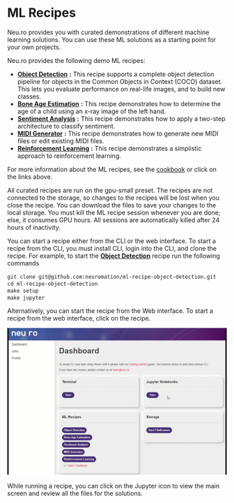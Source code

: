 # ML Recipes

Neu.ro provides you with curated demonstrations of different machine learning solutions. You can use these ML solutions as a starting point for your own projects.

Neu.ro provides the following demo ML recipes:

- [**Object Detection**](https://docs.neu.ro/cookbook/object-detection) **:** This recipe supports a complete object detection pipeline for objects in the Common Objects in Context (COCO) dataset. This lets you evaluate performance on real-life images, and to build new classes.
- [**Bone Age Estimation**](https://docs.neu.ro/cookbook/pediatric-bone-age-assessment) **:** This recipe demonstrates how to determine the age of a child using an x-ray image of the left hand.
- [**Sentiment Analysis**](https://docs.neu.ro/cookbook/hierarchical-attention-for-sentiment-classification) **:** This recipe demonstrates how to apply a two-step architecture to classify sentiment.
- [**MIDI Generator**](https://docs.neu.ro/cookbook/midi-generator) **:** This recipe demonstrates how to generate new MIDI files or edit existing MIDI files.
- [**Reinforcement Learning**](https://docs.neu.ro/cookbook/deep-q-learning-dqn) **:** This recipe demonstrates a simplistic approach to reinforcement learning.

For more information about the ML recipes, see the [cookbook](https://docs.neu.ro/cookbook/cookbook) or click on the links above.

All curated recipes are run on the gpu-small preset. The recipes are not connected to the storage, so changes to the recipes will be lost when you close the recipe. You can download the files to save your changes to the local storage. You must kill the ML recipe session whenever you are done; else, it consumes GPU hours. All sessions are automatically killed after 24 hours of inactivity.

You can start a recipe either from the CLI or the web interface. To start a recipe from the CLI, you must install CLI, login into the CLI, and clone the recipe. For example, to start the [**Object Detection**](https://docs.neu.ro/cookbook/object-detection) recipe run the following commands

```
git clone git@github.com:neuromation/ml-recipe-object-detection.git
cd ml-recipe-object-detection
make setup
make jupyter
```

Alternatively, you can start the recipe from the Web interface. To start a recipe from the web interface, click on the recipe.

![](../.gitbook/assets/ML_Object.gif)

While running a recipe, you can click on the Jupyter icon to view the main screen and review all the files for the solutions.